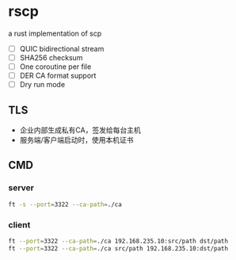 # rscp

a rust implementation of scp

* [ ] QUIC bidirectional stream
* [ ] SHA256 checksum
* [ ] One coroutine per file
* [ ] DER CA format support
* [ ] Dry run mode

## TLS
* 企业内部生成私有CA，签发给每台主机
* 服务端/客户端启动时，使用本机证书

## CMD

### server

```bash
ft -s --port=3322 --ca-path=./ca
```

### client

```bash
ft --port=3322 --ca-path=./ca 192.168.235.10:src/path dst/path
ft --port=3322 --ca-path=./ca src/path 192.168.235.10:dst/path
```
